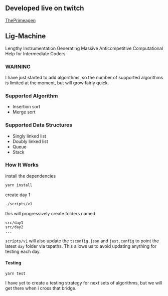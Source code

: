 ## Developed live on twitch
[ThePrimeagen](https://twitch.tv/ThePrimeagen)

## Lig-Machine

Lengthy
Instrumentation
Generating
Massive
Anticompetitive
Computational
Help for
Intermediate
Coders

### WARNING

I have just started to add algorithms, so the number of supported algorithms is
limited at the moment, but will grow fairly quick.

### Supported Algorithm

- Insertion sort
- Merge sort

### Supported Data Structures

- Singly linked list
- Doubly linked list
- Queue
- Stack

### How It Works

install the dependencies

```bash
yarn install
```

create day 1

```bash
./scripts/v1
```

this will progressively create folders named

```
src/day1
src/day2
...
```

`scripts/v1` will also update the `tsconfig.json` and `jest.config` to point
the latest `day` folder via tspaths. This allows us to avoid updating anything
for testing each day.

#### Testing

```
yarn test
```

I have yet to create a testing strategy for next sets of algorithms, but we
will get there when i cross that bridge.

